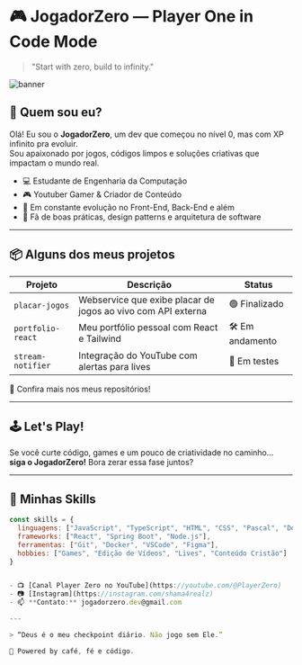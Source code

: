 # 🎮 JogadorZero — Player One in Code Mode

> "Start with zero, build to infinity."

![banner](https://media.giphy.com/media/26tPoyDhjiJ2g7rEs/giphy.gif)

## 👾 Quem sou eu?

Olá! Eu sou o **JogadorZero**, um dev que começou no nível 0, mas com XP infinito pra evoluir.  
Sou apaixonado por jogos, códigos limpos e soluções criativas que impactam o mundo real.

- 💻 Estudante de Engenharia da Computação  
- 🎮 Youtuber Gamer & Criador de Conteúdo  
- 🚀 Em constante evolução no Front-End, Back-End e além  
- 🧠 Fã de boas práticas, design patterns e arquitetura de software  

---

## 📦 Alguns dos meus projetos

| Projeto | Descrição | Status |
|--------|-----------|--------|
| `placar-jogos` | Webservice que exibe placar de jogos ao vivo com API externa | 🟢 Finalizado |
| `portfolio-react` | Meu portfólio pessoal com React e Tailwind | 🛠️ Em andamento |
| `stream-notifier` | Integração do YouTube com alertas para lives | 🧪 Em testes |

🔗 Confira mais nos meus repositórios!

---

## 🕹️ Let's Play!

Se você curte código, games e um pouco de criatividade no caminho…  
**siga o JogadorZero!** Bora zerar essa fase juntos?

---

## 🔧 Minhas Skills

```js
const skills = {
  linguagens: ["JavaScript", "TypeScript", "HTML", "CSS", "Pascal", "Delphi", "Java"],
  frameworks: ["React", "Spring Boot", "Node.js"],
  ferramentas: ["Git", "Docker", "VSCode", "Figma"],
  hobbies: ["Games", "Edição de Vídeos", "Lives", "Conteúdo Cristão"]
}


- 📺 [Canal Player Zero no YouTube](https://youtube.com/@PlayerZero)
- 📷 [Instagram](https://instagram.com/shama4realz)
- 📫 **Contato:** jogadorzero.dev@gmail.com

---

> “Deus é o meu checkpoint diário. Não jogo sem Ele.”

🖤 Powered by café, fé e código.
